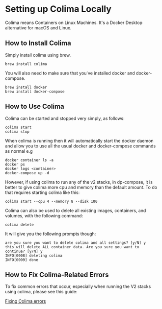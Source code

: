 # Setting up Colima Locally

Colima means Containers on Linux Machines. It's a Docker Desktop alternative for macOS and Linux.

## How to Install Colima

Simply install colima using brew.

```shell
brew install colima
```

You will also need to make sure that you've installed docker and docker-compose.

```shell
brew install docker
brew install docker-compose
```

## How to Use Colima

Colima can be started and stopped very simply, as follows:

```shell
colima start
colima stop
```

When colima is running then it will automatically start the docker daemon and allow you to use all the usual docker and docker-compose commands as normal e.g

```shell
docker container ls -a
docker ps
docker logs <container>
docker-compose up -d
```

However, if using colima to run any of the v2 stacks, in dp-compose, it is better to give colima more cpu and memory than the default amount. To do that requires starting colima like this:

```shell
colima start --cpu 4 --memory 8 --disk 100
```

Colima can also be used to delete all existing images, containers, and volumes, with the following command:

```shell
colima delete
```

It will give you the following prompts though:

```shell
are you sure you want to delete colima and all settings? [y/N] y
this will delete ALL container data. Are you sure you want to continue? [y/N] y
INFO[0008] deleting colima
INFO[0009] done
```

## How to Fix Colima-Related Errors

To fix common errors that occur, especially when running the V2 stacks using colima, please see this guide:

[Fixing Colima errors](https://github.com/ONSdigital/dp-operations/blob/main/troubleshooting/fixing-colima-related-errors.md)
